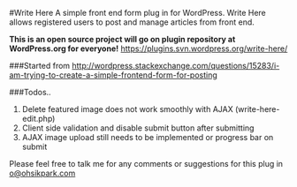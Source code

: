 #Write Here
A simple front end form plug in for WordPress.
Write Here allows registered users to post and manage articles from front end.

**This is an open source project will go on plugin repository at WordPress.org for everyone!**
https://plugins.svn.wordpress.org/write-here/


###Started from
http://wordpress.stackexchange.com/questions/15283/i-am-trying-to-create-a-simple-frontend-form-for-posting

###Todos..

1. Delete featured image does not work smoothly with AJAX (write-here-edit.php)
2. Client side validation and disable submit button after submitting
2. AJAX image upload still needs to be implemented or progress bar on submit

Please feel free to talk me for any comments or suggestions for this plug in
o@ohsikpark.com